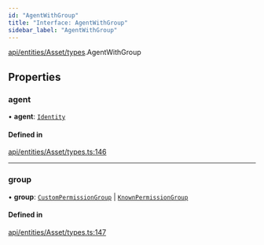 ```yaml
---
id: "AgentWithGroup"
title: "Interface: AgentWithGroup"
sidebar_label: "AgentWithGroup"
---
```


[api/entities/Asset/types](../../../../../../modules/API/Entities/Asset/Types/Types.md).AgentWithGroup

## Properties

### agent

• **agent**: [`Identity`](../../../../../../classes/API/Entities/Identity/Identity.md)

#### Defined in

[api/entities/Asset/types.ts:146](https://github.com/PolymeshAssociation/polymesh-sdk/blob/b55e63737/src/api/entities/Asset/types.ts#L146)

___

### group

• **group**: [`CustomPermissionGroup`](../../../../../../classes/API/Entities/CustomPermissionGroup/CustomPermissionGroup.md) \| [`KnownPermissionGroup`](../../../../../../classes/API/Entities/KnownPermissionGroup/KnownPermissionGroup.md)

#### Defined in

[api/entities/Asset/types.ts:147](https://github.com/PolymeshAssociation/polymesh-sdk/blob/b55e63737/src/api/entities/Asset/types.ts#L147)
